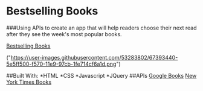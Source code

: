 # Bestselling Books

###Using APIs to create an app that will help readers choose their next read after they see the week's most popular books.

[Bestselling Books](bestsellingbooks.surge.sh)

("https://user-images.githubusercontent.com/53283802/67393440-5e5ff500-f570-11e9-97cb-1fe714cf6a1d.png")

##Built With:
*HTML
*CSS
*Javascript
*JQuery
##APIs
[Google Books](https://developers.google.com/books)
[New York Times Books](https://developer.nytimes.com/docs/books-product/1/overview)
